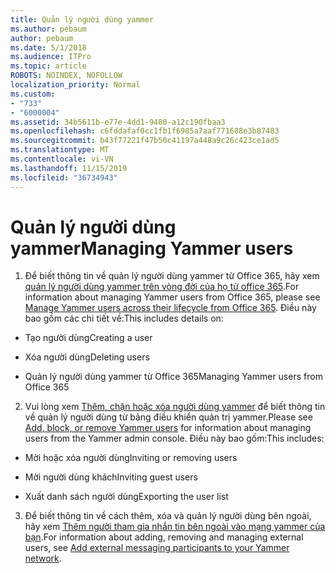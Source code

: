 ```yaml
---
title: Quản lý người dùng yammer
ms.author: pebaum
author: pebaum
ms.date: 5/1/2018
ms.audience: ITPro
ms.topic: article
ROBOTS: NOINDEX, NOFOLLOW
localization_priority: Normal
ms.custom:
- "733"
- "6000004"
ms.assetid: 34b5611b-e77e-4dd1-9480-a12c190fbaa3
ms.openlocfilehash: c6fddafaf0cc1fb1f6985a7aaf771688e3b87483
ms.sourcegitcommit: b43f77221f47b50c41197a448a9c26c423ce1ad5
ms.translationtype: MT
ms.contentlocale: vi-VN
ms.lasthandoff: 11/15/2019
ms.locfileid: "36734943"
---
```

# <a name="managing-yammer-users"></a><span data-ttu-id="9fad1-102">Quản lý người dùng yammer</span><span class="sxs-lookup"><span data-stu-id="9fad1-102">Managing Yammer users</span></span>

1. <span data-ttu-id="9fad1-103">Để biết thông tin về quản lý người dùng yammer từ Office 365, hãy xem [quản lý người dùng yammer trên vòng đời của họ từ office 365](https://docs.microsoft.com/yammer/manage-yammer-users/manage-users-across-their-lifecycle).</span><span class="sxs-lookup"><span data-stu-id="9fad1-103">For information about managing Yammer users from Office 365, please see [Manage Yammer users across their lifecycle from Office 365](https://docs.microsoft.com/yammer/manage-yammer-users/manage-users-across-their-lifecycle).</span></span> <span data-ttu-id="9fad1-104">Điều này bao gồm các chi tiết về:</span><span class="sxs-lookup"><span data-stu-id="9fad1-104">This includes details on:</span></span>

  - <span data-ttu-id="9fad1-105">Tạo người dùng</span><span class="sxs-lookup"><span data-stu-id="9fad1-105">Creating a user</span></span>

  - <span data-ttu-id="9fad1-106">Xóa người dùng</span><span class="sxs-lookup"><span data-stu-id="9fad1-106">Deleting users</span></span>

  - <span data-ttu-id="9fad1-107">Quản lý người dùng yammer từ Office 365</span><span class="sxs-lookup"><span data-stu-id="9fad1-107">Managing Yammer users from Office 365</span></span>

2. <span data-ttu-id="9fad1-108">Vui lòng xem [Thêm, chặn hoặc xóa người dùng yammer](http://alchemyportal.azurewebsites.net/Rule/ManageYammer%20users%20across%20their%20lifecycle%20from%20Office%20365) để biết thông tin về quản lý người dùng từ bảng điều khiển quản trị yammer.</span><span class="sxs-lookup"><span data-stu-id="9fad1-108">Please see [Add, block, or remove Yammer users](http://alchemyportal.azurewebsites.net/Rule/ManageYammer%20users%20across%20their%20lifecycle%20from%20Office%20365) for information about managing users from the Yammer admin console.</span></span> <span data-ttu-id="9fad1-109">Điều này bao gồm:</span><span class="sxs-lookup"><span data-stu-id="9fad1-109">This includes:</span></span>

  - <span data-ttu-id="9fad1-110">Mời hoặc xóa người dùng</span><span class="sxs-lookup"><span data-stu-id="9fad1-110">Inviting or removing users</span></span>

  - <span data-ttu-id="9fad1-111">Mời người dùng khách</span><span class="sxs-lookup"><span data-stu-id="9fad1-111">Inviting guest users</span></span>

  - <span data-ttu-id="9fad1-112">Xuất danh sách người dùng</span><span class="sxs-lookup"><span data-stu-id="9fad1-112">Exporting the user list</span></span>

3. <span data-ttu-id="9fad1-113">Để biết thông tin về cách thêm, xóa và quản lý người dùng bên ngoài, hãy xem [Thêm người tham gia nhắn tin bên ngoài vào mạng yammer của bạn](https://docs.microsoft.com/yammer/work-with-external-users/add-external-participants).</span><span class="sxs-lookup"><span data-stu-id="9fad1-113">For information about adding, removing and managing external users, see [Add external messaging participants to your Yammer network](https://docs.microsoft.com/yammer/work-with-external-users/add-external-participants).</span></span>
